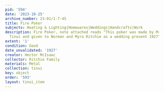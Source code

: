 ```yaml
---
pid: '594'
date: '2023-10-25'
archive_number: 23-01/1-7-45
title: Fire Poker
subjects: Heating & Lighting|Homewares|Weddings|Handcrafts|Work
description: Fire Poker, note attached reads "This poker was made by Mr. Hector McIsaac,
  Tinui and given to Norman and Myra Ritchie as a wedding present 1927"
extent: '1'
condition: Good
date_unvalidated: '1927'
creator: Hector McIsaac
collector: Ritchie Family
materials: Metal
collection: tinui
key: object
order: '593'
layout: tinui_item
---
```

